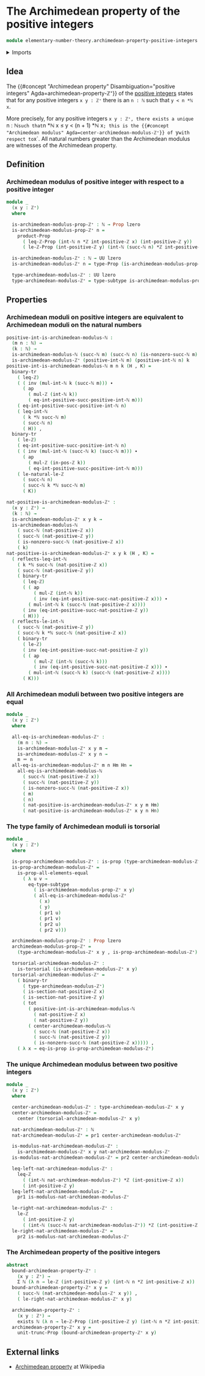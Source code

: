 # The Archimedean property of the positive integers

```agda
module elementary-number-theory.archimedean-property-positive-integers where
```

<details><summary>Imports</summary>

```agda
open import elementary-number-theory.addition-integers
open import elementary-number-theory.addition-natural-numbers
open import elementary-number-theory.archimedean-property-natural-numbers
open import elementary-number-theory.difference-integers
open import elementary-number-theory.inequality-integers
open import elementary-number-theory.integers
open import elementary-number-theory.multiplication-integers
open import elementary-number-theory.multiplication-natural-numbers
open import elementary-number-theory.natural-numbers
open import elementary-number-theory.nonnegative-integers
open import elementary-number-theory.nonzero-natural-numbers
open import elementary-number-theory.positive-and-negative-integers
open import elementary-number-theory.positive-integers
open import elementary-number-theory.strict-inequality-integers
open import elementary-number-theory.strict-inequality-natural-numbers

open import foundation.action-on-identifications-functions
open import foundation.binary-transport
open import foundation.cartesian-product-types
open import foundation.contractible-types
open import foundation.coproduct-types
open import foundation.dependent-pair-types
open import foundation.existential-quantification
open import foundation.function-types
open import foundation.functoriality-dependent-pair-types
open import foundation.identity-types
open import foundation.propositional-truncations
open import foundation.propositions
open import foundation.subtypes
open import foundation.torsorial-type-families
open import foundation.transport-along-identifications
open import foundation.universe-levels
```

</details>

## Idea

The
{{#concept "Archimedean property" Disambiguation="positive integers" Agda=archimedean-property-ℤ⁺}}
of the [positive integers](elementary-number-theory.positive-integers.md) states
that for any positive integers `x y : ℤ⁺` there is an `n : ℕ` such that
`y < n *ℕ x`.

More precisely, for any positive integers `x y : ℤ⁺, there exists a unique `n :
ℕ`such that`n *ℕ x ≤ y < (n + 1) *ℕ
x`; this is the {{#concept "Archimedean modulus" Agda=center-archimedean-modulus-ℤ⁺}} of `y`with respect to`x`.
All natural numbers greater than the Archimedean modulus are witnesses of the
Archimedean property.

## Definition

### Archimedean modulus of positive integer with respect to a positive integer

```agda
module _
  (x y : ℤ⁺)
  where

  is-archimedean-modulus-prop-ℤ⁺ : ℕ → Prop lzero
  is-archimedean-modulus-prop-ℤ⁺ n =
    product-Prop
      ( leq-ℤ-Prop (int-ℕ n *ℤ int-positive-ℤ x) (int-positive-ℤ y))
      ( le-ℤ-Prop (int-positive-ℤ y) (int-ℕ (succ-ℕ n) *ℤ int-positive-ℤ x))

  is-archimedean-modulus-ℤ⁺ : ℕ → UU lzero
  is-archimedean-modulus-ℤ⁺ n = type-Prop (is-archimedean-modulus-prop-ℤ⁺ n)

  type-archimedean-modulus-ℤ⁺ : UU lzero
  type-archimedean-modulus-ℤ⁺ = type-subtype is-archimedean-modulus-prop-ℤ⁺
```

## Properties

### Archimedean moduli on positive integers are equivalent to Archimedean moduli on the natural numbers

```agda
positive-int-is-archimedean-modulus-ℕ :
  (m n : ℕ) →
  (k : ℕ) →
  is-archimedean-modulus-ℕ (succ-ℕ m) (succ-ℕ n) (is-nonzero-succ-ℕ m) k →
  is-archimedean-modulus-ℤ⁺ (positive-int-ℕ m) (positive-int-ℕ n) k
positive-int-is-archimedean-modulus-ℕ m n k (H , K) =
  binary-tr
    ( leq-ℤ)
    ( ( inv (mul-int-ℕ k (succ-ℕ m))) ∙
      ( ap
        ( mul-ℤ (int-ℕ k))
        ( eq-int-positive-succ-positive-int-ℕ m)))
    ( eq-int-positive-succ-positive-int-ℕ n)
    ( leq-int-ℕ
      ( k *ℕ succ-ℕ m)
      ( succ-ℕ n)
      ( H)) ,
  binary-tr
    ( le-ℤ)
    ( eq-int-positive-succ-positive-int-ℕ n)
    ( ( inv (mul-int-ℕ (succ-ℕ k) (succ-ℕ m))) ∙
      ( ap
        ( mul-ℤ (in-pos-ℤ k))
        ( eq-int-positive-succ-positive-int-ℕ m)))
    ( le-natural-le-ℤ
      ( succ-ℕ n)
      ( succ-ℕ k *ℕ succ-ℕ m)
      ( K))

nat-positive-is-archimedean-modulus-ℤ⁺ :
  (x y : ℤ⁺) →
  (k : ℕ) →
  is-archimedean-modulus-ℤ⁺ x y k →
  is-archimedean-modulus-ℕ
    ( succ-ℕ (nat-positive-ℤ x))
    ( succ-ℕ (nat-positive-ℤ y))
    ( is-nonzero-succ-ℕ (nat-positive-ℤ x))
    ( k)
nat-positive-is-archimedean-modulus-ℤ⁺ x y k (H , K) =
  ( reflects-leq-int-ℕ
    ( k *ℕ succ-ℕ (nat-positive-ℤ x))
    ( succ-ℕ (nat-positive-ℤ y))
    ( binary-tr
      ( leq-ℤ)
      ( ( ap
          ( mul-ℤ (int-ℕ k))
          ( inv (eq-int-positive-succ-nat-positive-ℤ x))) ∙
        ( mul-int-ℕ k (succ-ℕ (nat-positive-ℤ x))))
      ( inv (eq-int-positive-succ-nat-positive-ℤ y))
      ( H))) ,
  ( reflects-le-int-ℕ
    ( succ-ℕ (nat-positive-ℤ y))
    ( succ-ℕ k *ℕ succ-ℕ (nat-positive-ℤ x))
    ( binary-tr
      ( le-ℤ)
      ( inv (eq-int-positive-succ-nat-positive-ℤ y))
      ( ( ap
          ( mul-ℤ (int-ℕ (succ-ℕ k)))
          ( inv (eq-int-positive-succ-nat-positive-ℤ x))) ∙
        ( mul-int-ℕ (succ-ℕ k) (succ-ℕ (nat-positive-ℤ x))))
      ( K)))
```

### All Archimedean moduli between two positive integers are equal

```agda
module _
  (x y : ℤ⁺)
  where

  all-eq-is-archimedean-modulus-ℤ⁺ :
    (m n : ℕ) →
    is-archimedean-modulus-ℤ⁺ x y m →
    is-archimedean-modulus-ℤ⁺ x y n →
    m ＝ n
  all-eq-is-archimedean-modulus-ℤ⁺ m n Hm Hn =
    all-eq-is-archimedean-modulus-ℕ
      ( succ-ℕ (nat-positive-ℤ x))
      ( succ-ℕ (nat-positive-ℤ y))
      ( is-nonzero-succ-ℕ (nat-positive-ℤ x))
      ( m)
      ( n)
      ( nat-positive-is-archimedean-modulus-ℤ⁺ x y m Hm)
      ( nat-positive-is-archimedean-modulus-ℤ⁺ x y n Hn)
```

### The type family of Archimedean moduli is torsorial

```agda
module _
  (x y : ℤ⁺)
  where

  is-prop-archimedean-modulus-ℤ⁺ : is-prop (type-archimedean-modulus-ℤ⁺ x y)
  is-prop-archimedean-modulus-ℤ⁺ =
    is-prop-all-elements-equal
      ( λ u v →
        eq-type-subtype
          ( is-archimedean-modulus-prop-ℤ⁺ x y)
          ( all-eq-is-archimedean-modulus-ℤ⁺
            ( x)
            ( y)
            ( pr1 u)
            ( pr1 v)
            ( pr2 u)
            ( pr2 v)))

  archimedean-modulus-prop-ℤ⁺ : Prop lzero
  archimedean-modulus-prop-ℤ⁺ =
    (type-archimedean-modulus-ℤ⁺ x y , is-prop-archimedean-modulus-ℤ⁺)

  torsorial-archimedean-modulus-ℤ⁺ :
    is-torsorial (is-archimedean-modulus-ℤ⁺ x y)
  torsorial-archimedean-modulus-ℤ⁺ =
    ( binary-tr
      ( type-archimedean-modulus-ℤ⁺)
      ( is-section-nat-positive-ℤ x)
      ( is-section-nat-positive-ℤ y)
      ( tot
        ( positive-int-is-archimedean-modulus-ℕ
          ( nat-positive-ℤ x)
          ( nat-positive-ℤ y))
        ( center-archimedean-modulus-ℕ
          ( succ-ℕ (nat-positive-ℤ x))
          ( succ-ℕ (nat-positive-ℤ y))
          ( is-nonzero-succ-ℕ (nat-positive-ℤ x))))) ,
    ( λ x → eq-is-prop is-prop-archimedean-modulus-ℤ⁺)
```

### The unique Archimedean modulus between two positive integers

```agda
module _
  (x y : ℤ⁺)
  where

  center-archimedean-modulus-ℤ⁺ : type-archimedean-modulus-ℤ⁺ x y
  center-archimedean-modulus-ℤ⁺ =
    center (torsorial-archimedean-modulus-ℤ⁺ x y)

  nat-archimedean-modulus-ℤ⁺ : ℕ
  nat-archimedean-modulus-ℤ⁺ = pr1 center-archimedean-modulus-ℤ⁺

  is-modulus-nat-archimedean-modulus-ℤ⁺ :
    is-archimedean-modulus-ℤ⁺ x y nat-archimedean-modulus-ℤ⁺
  is-modulus-nat-archimedean-modulus-ℤ⁺ = pr2 center-archimedean-modulus-ℤ⁺

  leq-left-nat-archimedean-modulus-ℤ⁺ :
    leq-ℤ
      ( (int-ℕ nat-archimedean-modulus-ℤ⁺) *ℤ (int-positive-ℤ x))
      ( int-positive-ℤ y)
  leq-left-nat-archimedean-modulus-ℤ⁺ =
    pr1 is-modulus-nat-archimedean-modulus-ℤ⁺

  le-right-nat-archimedean-modulus-ℤ⁺ :
    le-ℤ
      ( int-positive-ℤ y)
      ( (int-ℕ (succ-ℕ nat-archimedean-modulus-ℤ⁺)) *ℤ (int-positive-ℤ x))
  le-right-nat-archimedean-modulus-ℤ⁺ =
    pr2 is-modulus-nat-archimedean-modulus-ℤ⁺
```

### The Archimedean property of the positive integers

```agda
abstract
  bound-archimedean-property-ℤ⁺ :
    (x y : ℤ⁺) →
    Σ ℕ (λ n → le-ℤ (int-positive-ℤ y) (int-ℕ n *ℤ int-positive-ℤ x))
  bound-archimedean-property-ℤ⁺ x y =
    ( succ-ℕ (nat-archimedean-modulus-ℤ⁺ x y)) ,
    ( le-right-nat-archimedean-modulus-ℤ⁺ x y)

  archimedean-property-ℤ⁺ :
    (x y : ℤ⁺) →
    exists ℕ (λ n → le-ℤ-Prop (int-positive-ℤ y) (int-ℕ n *ℤ int-positive-ℤ x))
  archimedean-property-ℤ⁺ x y =
    unit-trunc-Prop (bound-archimedean-property-ℤ⁺ x y)
```

## External links

- [Archimedean property](https://en.wikipedia.org/wiki/Archimedean_property) at
  Wikipedia
